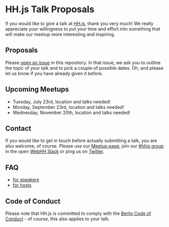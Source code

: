 # HH.js Talk Proposals

If you would like to give a talk at [HH.js](https://www.meetup.com/hamburg-js/), thank you very much! We really appreciate your willingness to put your time and effort into something that will make our meetup more interesting and inspiring.

## Proposals

Please [open an issue](https://github.com/hamburg-js/proposals/issues/new?template=talk-proposal.md) in this repository. In that issue, we ask you to outline the topic of your talk and to pick a couple of possible dates. Oh, and please let us know if you have already given it before.

## Upcoming Meetups

- Tuesday, July 23rd, location and talks needed!
- Monday, September 23rd, location and talks needed!
- Wednesday, November 20th, location and talks needed!

## Contact

If you would like to get in touch before actually submitting a talk, you are also welcome, of course. Please use our [Meetup page](https://www.meetup.com/hamburg-js/), join our [#hhjs group](https://web-hh.slack.com/messages/C0KESM96C) in the open [WebHH Slack](https://web-hh-slackin.herokuapp.com/) or ping us on [Twitter](http://twitter.com/hhjs).

## FAQ

- [for speakers](/speakers.md)
- [for hosts](/hosts.md)

## Code of Conduct

Please note that HH.js is committed to comply with the [Berlin Code of Conduct](http://berlincodeofconduct.org) - of course, this also applies to your talk.
